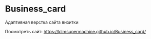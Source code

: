 # Business_card 
Адаптивная верстка сайта визитки

Посмотреть сайт: https://klimsupermachine.github.io/Business_card/
